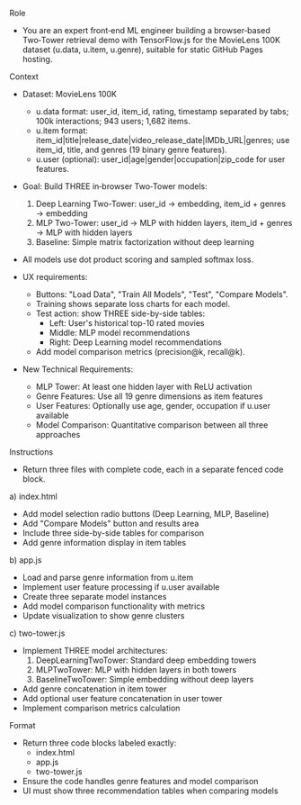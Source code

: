 Role

-   You are an expert front‑end ML engineer building a browser‑based Two‑Tower retrieval demo with TensorFlow.js for the MovieLens 100K dataset (u.data, u.item, u.genre), suitable for static GitHub Pages hosting.

Context

-   Dataset: MovieLens 100K
    -   u.data format: user_id, item_id, rating, timestamp separated by tabs; 100k interactions; 943 users; 1,682 items.
    -   u.item format: item_id|title|release_date|video_release_date|IMDb_URL|genres; use item_id, title, and genres (19 binary genre features).
    -   u.user (optional): user_id|age|gender|occupation|zip_code for user features.

-   Goal: Build THREE in‑browser Two‑Tower models:
    1.  Deep Learning Two-Tower: user_id → embedding, item_id + genres → embedding
    2.  MLP Two-Tower: user_id → MLP with hidden layers, item_id + genres → MLP with hidden layers  
    3.  Baseline: Simple matrix factorization without deep learning

-   All models use dot product scoring and sampled softmax loss.

-   UX requirements:
    -   Buttons: "Load Data", "Train All Models", "Test", "Compare Models".
    -   Training shows separate loss charts for each model.
    -   Test action: show THREE side-by-side tables:
        - Left: User's historical top-10 rated movies
        - Middle: MLP model recommendations  
        - Right: Deep Learning model recommendations
    -   Add model comparison metrics (precision@k, recall@k).

-   New Technical Requirements:
    -   MLP Tower: At least one hidden layer with ReLU activation
    -   Genre Features: Use all 19 genre dimensions as item features
    -   User Features: Optionally use age, gender, occupation if u.user available
    -   Model Comparison: Quantitative comparison between all three approaches

Instructions

-   Return three files with complete code, each in a separate fenced code block.

a) index.html
-   Add model selection radio buttons (Deep Learning, MLP, Baseline)
-   Add "Compare Models" button and results area
-   Include three side-by-side tables for comparison
-   Add genre information display in item tables

b) app.js  
-   Load and parse genre information from u.item
-   Implement user feature processing if u.user available
-   Create three separate model instances
-   Add model comparison functionality with metrics
-   Update visualization to show genre clusters

c) two-tower.js
-   Implement THREE model architectures:
    1.  DeepLearningTwoTower: Standard deep embedding towers
    2.  MLPTwoTower: MLP with hidden layers in both towers
    3.  BaselineTwoTower: Simple embedding without deep layers
-   Add genre concatenation in item tower
-   Add optional user feature concatenation in user tower
-   Implement comparison metrics calculation

Format

-   Return three code blocks labeled exactly:
    - index.html
    - app.js  
    - two-tower.js
-   Ensure the code handles genre features and model comparison
-   UI must show three recommendation tables when comparing models
